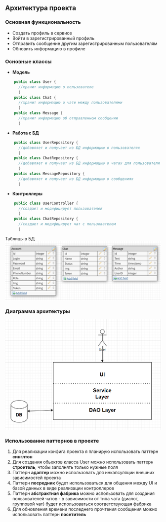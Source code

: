 ## Архитектура проекта
### Основная функциональность
* Создать профиль в сервисе
* Войти в зарегистрированный профиль
* Отправить сообщение другим зарегистрированным пользователям
* Обновить информацию в профиле

### Основные классы

- **Модель**
```C#
    public class User {
      //хранит информацию о пользователе
      }
    public class Chat {
      //хранит информацию о чате между пользователями
      }
    public class Message {
      //хранит информацию об отправленном сообщении
      }
```

- **Работа с БД**
```C#
    public class UserRepository {
      //добавляет и получает из БД информацию о пользователях
      }
    public class ChatRepository {
      //добавляет и получает из БД информацию о чатах для пользователя
      }
    public class MessageRepository {
      //добавляет и получает из БД информацию о сообщениях
      }
```

- **Контроллеры**
```C#
    public class UserController {
      //создает и модифицирует пользователей
      }
    public class ChatRepository {
      //создает и модифицирует чат с пользователем
      }
```

Таблицы в БД
![Таблицы](https://github.com/mandelshtamd/messanger/blob/main/resources/db_tables.PNG)

### Диаграмма архитектуры
![Диаграмма](https://github.com/mandelshtamd/messanger/blob/main/resources/architecture.PNG)

### Использование паттернов в проекте
1. Для реализации конфига проекта я планирую использовать паттерн **синглтон**
2. Для создания обьектов класса User можно использовать паттерн **строитель**, чтобы заполнять только нужные поля
3. Паттерн **адаптер** можно использовать для инкапсуляции внешних зависимостей проекта
4. Паттерн **посредник** будет использоваться для общения между UI и базой данных в виде реализации контроллеров
5. Паттерн **абстрактная фабрика** можно использовать для создания пользователей чатов - в зависимости от типа чата (диалог, групповой чат) будет использоваться соответствующая фабрика
6. Для обновления времени последнего прочтения сообщения можно использовать паттерн **посетитель**
